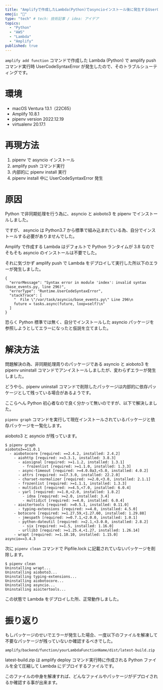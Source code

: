 ```yaml
---
title: "Amplifyで作成したLambda(Python)でasyncioインストール後に発生するUserCodeSyntaxError解決法"
emoji: "🚨"
type: "tech" # tech: 技術記事 / idea: アイデア
topics:
  - "Python"
  - "AWS"
  - "Lambda"
  - "Amplify"
published: true
---
```


`amplify add function` コマンドで作成した Lambda (Python) で amplify push コマンド実行時 UserCodeSyntaxError が発生したので、そのトラブルシューティングです。

# 環境

- macOS Ventura 13.1（22C65）
- Amplify 10.8.1
- pipenv version 2022.12.19
- virtualenv 20.17.1

# 再現方法

1. pipenv で asyncio インストール
1. amplify push コマンド実行
1. 内部的に pipenv install 実行
1. pipenv install 中に UserCodeSyntaxError 発生

# 原因

Python で非同期処理を行う為に、asyncio と aioboto3 を pipenv でインストールしました。

ですが、 asyncio は Python3.7 から標準で組み込まれている為、自分でインストールする必要がありませんでした。

Amplify で作成する Lambda はデフォルトで Python ランタイムが 3.8 なのでそもそも asyncio のインストールは不要でした。

それに気づかず amplify push で Lambda をデプロイして実行した所以下のエラーが発生しました。

```
{
  "errorMessage": "Syntax error in module 'index': invalid syntax (base_events.py, line 296)",
  "errorType": "Runtime.UserCodeSyntaxError",
  "stackTrace": [
    "  File \"/var/task/asyncio/base_events.py\" Line 296\n
    future = tasks.async(future, loop=self)\n"
  ]
}
```

恐らく Python 標準では無く、自分でインストールした asyncio パッケージを参照しようとしてエラーになったと仮説を立てました。

# 解決方法

問題解決の為、非同期処理周りのパッケージである asyncio と aioboto3 を pipenv uninstall コマンドでアンイストールしましたが、変わらずエラーが発生しました。

どうやら、pipenv uninstall コマンドで削除したパッケージは内部的に依存パッケージとして残っている場合があるようです。

ここらへん Python 初心者なので良く分かって無いのですが、以下で解決しました。

`pipenv graph` コマンドを実行して現在インストールされているパッケージと依存パッケージを一覧化します。

aioboto3 と asyncio が残っています。

```
$ pipenv graph
aioboto3==11.0.1
  - aiobotocore [required: ==2.4.2, installed: 2.4.2]
    - aiohttp [required: >=3.3.1, installed: 3.8.3]
      - aiosignal [required: >=1.1.2, installed: 1.3.1]
        - frozenlist [required: >=1.1.0, installed: 1.3.3]
      - async-timeout [required: >=4.0.0a3,<5.0, installed: 4.0.2]
      - attrs [required: >=17.3.0, installed: 22.2.0]
      - charset-normalizer [required: >=2.0,<3.0, installed: 2.1.1]
      - frozenlist [required: >=1.1.1, installed: 1.3.3]
      - multidict [required: >=4.5,<7.0, installed: 6.0.4]
      - yarl [required: >=1.0,<2.0, installed: 1.8.2]
        - idna [required: >=2.0, installed: 3.4]
        - multidict [required: >=4.0, installed: 6.0.4]
    - aioitertools [required: >=0.5.1, installed: 0.11.0]
      - typing-extensions [required: >=4.0, installed: 4.5.0]
    - botocore [required: >=1.27.59,<1.27.60, installed: 1.29.88]
      - jmespath [required: >=0.7.1,<2.0.0, installed: 1.0.1]
      - python-dateutil [required: >=2.1,<3.0.0, installed: 2.8.2]
        - six [required: >=1.5, installed: 1.16.0]
      - urllib3 [required: >=1.25.4,<1.27, installed: 1.26.14]
    - wrapt [required: >=1.10.10, installed: 1.15.0]
asyncio==3.4.3
```

次に `pipenv clean` コマンドで Pipfile.lock に記載されていないパッケージを削除します。

```
$ pipenv clean
Uninstalling wrapt...
Uninstalling aioboto3...
Uninstalling typing-extensions...
Uninstalling aiobotocore...
Uninstalling asyncio...
Uninstalling aioitertools...
```

この状態で Lambda をデプロイした所、正常動作しました。

# 振り返り

もしパッケージのせいでエラーが発生した場合、一度以下のファイルを解凍して不要なパッケージが残っていないか確認するべきでした。

```
amplify/backend/function/yourLambdaFunctionName/dist/latest-build.zip
```

latest-build.zip は amplify deploy コマンド実行時に作成される Python ファイルを全て圧縮して Lambda にデプロイするファイルです。

このファイルの中身を解凍すれば、どんなファイルやパッケージがデプロイされるか確認する事が出来ます。
